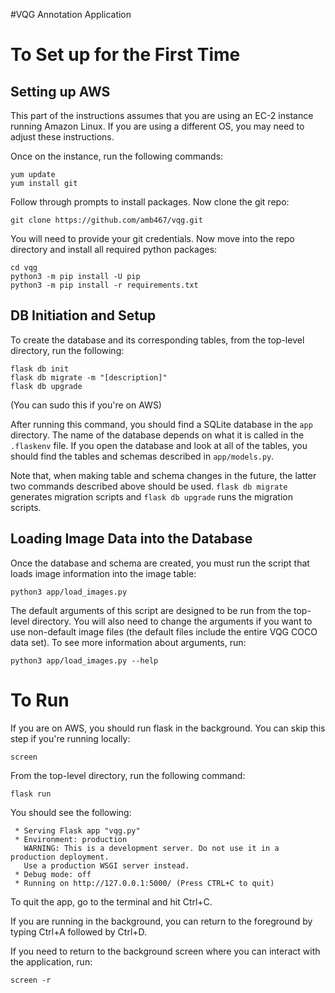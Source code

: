
#VQG Annotation Application

# To Set up for the First Time

## Setting up AWS
This part of the instructions assumes that you are using an EC-2 instance running Amazon Linux.  If you are using a different OS, you may need to adjust these instructions.

Once on the instance, run the following commands:

```
yum update
yum install git
```

Follow through prompts to install packages.  Now clone the git repo:

```
git clone https://github.com/amb467/vqg.git
```

You will need to provide your git credentials.  Now move into the repo directory and install all required python packages:


```
cd vqg
python3 -m pip install -U pip
python3 -m pip install -r requirements.txt
```

## DB Initiation and Setup

To create the database and its corresponding tables, from the top-level directory, run the following:

```
flask db init
flask db migrate -m "[description]"
flask db upgrade
```

(You can sudo this if you're on AWS)

After running this command, you should find a SQLite database in the `app` directory.  The name of the database depends on what it is called in the `.flaskenv` file.  If you open the database and look at all of the tables, you should find the tables and schemas described in `app/models.py`.

Note that, when making table and schema changes in the future, the latter two commands described above should be used.  `flask db migrate` generates migration scripts and `flask db upgrade` runs the migration scripts.

## Loading Image Data into the Database

Once the database and schema are created, you must run the script that loads image information into the image table:

```
python3 app/load_images.py
```

The default arguments of this script are designed to be run from the top-level directory.  You will also need to change the arguments if you want to use non-default image files (the default files include the entire VQG COCO data set).  To see more information about arguments, run:

```
python3 app/load_images.py --help
```

# To Run

If you are on AWS, you should run flask in the background.  You can skip this step if you're running locally:

```
screen
```

From the top-level directory, run the following command:

```
flask run
```

You should see the following:

```
 * Serving Flask app "vqg.py"
 * Environment: production
   WARNING: This is a development server. Do not use it in a production deployment.
   Use a production WSGI server instead.
 * Debug mode: off
 * Running on http://127.0.0.1:5000/ (Press CTRL+C to quit)
```

To quit the app, go to the terminal and hit Ctrl+C.

If you are running in the background, you can return to the foreground by typing Ctrl+A followed by Ctrl+D.

If you need to return to the background screen where you can interact with the application, run:

```
screen -r
```